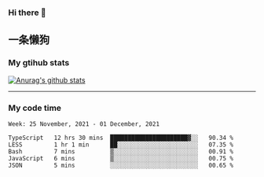 ### Hi there 👋

## 一条懒狗
<!--
**kiss-me-quickly/kiss-me-quickly** is a ✨ _special_ ✨ repository because its `README.md` (this file) appears on your GitHub profile.

Here are some ideas to get you started:

- 🔭 I’m currently working on ...
- 🌱 I’m currently learning ...
- 👯 I’m looking to collaborate on ...
- 🤔 I’m looking for help with ...
- 💬 Ask me about ...
- 📫 How to reach me: ...
- 😄 Pronouns: ...
- ⚡ Fun fact: ...
-->


### My gtihub stats

[![Anurag's github stats](https://github-readme-stats.vercel.app/api?username=kiss-me-quickly)](https://github.com/anuraghazra/github-readme-stats)

***

### My code time

<!--START_SECTION:waka-->
```text
Week: 25 November, 2021 - 01 December, 2021

TypeScript   12 hrs 30 mins  ██████████████████████▓░░   90.34 % 
LESS         1 hr 1 min      ██░░░░░░░░░░░░░░░░░░░░░░░   07.35 % 
Bash         7 mins          ▒░░░░░░░░░░░░░░░░░░░░░░░░   00.91 % 
JavaScript   6 mins          ▒░░░░░░░░░░░░░░░░░░░░░░░░   00.75 % 
JSON         5 mins          ░░░░░░░░░░░░░░░░░░░░░░░░░   00.65 % 
```
<!--END_SECTION:waka-->

